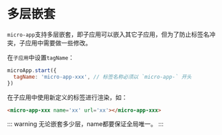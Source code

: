 # 多层嵌套

`micro-app`支持多层嵌套，即子应用可以嵌入其它子应用，但为了防止标签名冲突，子应用中需要做一些修改。

在`子应用`中设置`tagName`：

```js
microApp.start({
  tagName: 'micro-app-xxx', // 标签名称必须以 `micro-app-` 开头
})
```

在子应用中使用新定义的标签进行渲染，如：
```html
<micro-app-xxx name='xx' url='xx'></micro-app-xxx>
```

::: warning
无论嵌套多少层，name都要保证全局唯一。
:::
